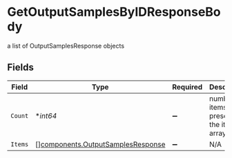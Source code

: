 # GetOutputSamplesByIDResponseBody

a list of OutputSamplesResponse objects


## Fields

| Field                                                                                  | Type                                                                                   | Required                                                                               | Description                                                                            |
| -------------------------------------------------------------------------------------- | -------------------------------------------------------------------------------------- | -------------------------------------------------------------------------------------- | -------------------------------------------------------------------------------------- |
| `Count`                                                                                | **int64*                                                                               | :heavy_minus_sign:                                                                     | number of items present in the items array                                             |
| `Items`                                                                                | [][components.OutputSamplesResponse](../../models/components/outputsamplesresponse.md) | :heavy_minus_sign:                                                                     | N/A                                                                                    |